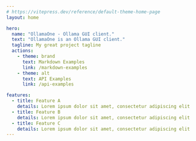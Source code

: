 ```yaml
---
# https://vitepress.dev/reference/default-theme-home-page
layout: home

hero:
  name: "OllamaOne - Ollama GUI client."
  text: "OllamaOne is an Ollama GUI client."
  tagline: My great project tagline
  actions:
    - theme: brand
      text: Markdown Examples
      link: /markdown-examples
    - theme: alt
      text: API Examples
      link: /api-examples

features:
  - title: Feature A
    details: Lorem ipsum dolor sit amet, consectetur adipiscing elit
  - title: Feature B
    details: Lorem ipsum dolor sit amet, consectetur adipiscing elit
  - title: Feature C
    details: Lorem ipsum dolor sit amet, consectetur adipiscing elit
---
```


